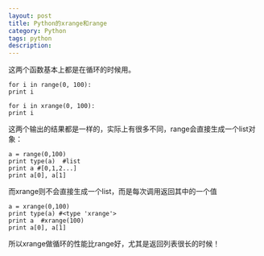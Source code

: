 ```yaml
---
layout: post
title: Python的xrange和range
category: Python
tags: python
description:
---
```


这两个函数基本上都是在循环的时候用。 

```
for i in range(0, 100): 
print i 

for i in xrange(0, 100): 
print i 
```

这两个输出的结果都是一样的，实际上有很多不同，range会直接生成一个list对象： 

```
a = range(0,100) 
print type(a)  #list
print a #[0,1,2...]
print a[0], a[1] 
```

而xrange则不会直接生成一个list，而是每次调用返回其中的一个值 

```
a = xrange(0,100) 
print type(a) #<type 'xrange'>
print a  #xrange(100)
print a[0], a[1] 
```

所以xrange做循环的性能比range好，尤其是返回列表很长的时候！ 
